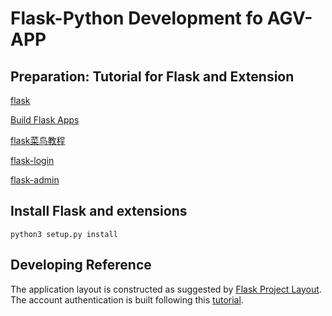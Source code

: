 # Flask-Python Development fo AGV-APP

## Preparation: Tutorial for Flask and Extension

[flask](https://flask.palletsprojects.com/en/2.0.x/)

[Build Flask Apps](https://hackersandslackers.com/series/build-flask-apps/)

[flask菜鸟教程](https://www.cainiaojc.com/flask/flask-tutorial.html)

[flask-login](https://flask-login.readthedocs.io/en/latest/#installation)

[flask-admin](https://flask-admin.readthedocs.io/en/latest/)


## Install Flask and extensions
```
python3 setup.py install
```

## Developing Reference

The application layout is constructed as suggested by [Flask Project Layout](https://flask.palletsprojects.com/en/2.0.x/tutorial/layout/). The account authentication is built following this [tutorial](https://hackersandslackers.com/flask-login-user-authentication/).

